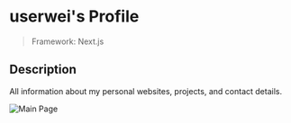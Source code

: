 # userwei's Profile
> Framework: Next.js  

## Description
All information about my personal websites, projects, and contact details.

![Main Page](https://github.com/user-attachments/assets/28f57276-6ee1-467c-a6a6-4d5183224d01)
